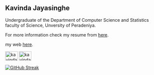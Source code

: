 ## Kavinda Jayasinghe 
Undergraduate of the Department of Computer Science and Statistics faculty of Science, Unversity of Peradeniya. 

For more information check my resume from [here](https://drive.google.com/drive/folders/1I3JpwNS3Gsatt86FWpUgNeGLwA8Rj65R?usp=sharing).

my web [here](https://kavinda-jayasinghe.github.io/).

<a href="https://linkedin.com/in/kavinda-jayasinghe-pdn" target="blank"><img align="center" src="https://raw.githubusercontent.com/rahuldkjain/github-profile-readme-generator/master/src/images/icons/Social/linked-in-alt.svg" alt="kavinda-jayasinghe-pdn" height="30" width="40" /></a>
<a href="https://instagram.com/kavinda__jayasinghe" target="blank"><img align="center" src="https://raw.githubusercontent.com/rahuldkjain/github-profile-readme-generator/master/src/images/icons/Social/instagram.svg" alt="kavinda__jayasinghe" height="30" width="40" /></a>

[![GitHub Streak](https://github-readme-streak-stats.herokuapp.com?user=kavinda-jayasinghe&theme=dark)](https://git.io/streak-stats)




